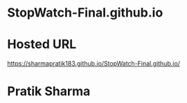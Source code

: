 # StopWatch-Final.github.io
# Hosted URL
https://sharmapratik183.github.io/StopWatch-Final.github.io/

# Pratik Sharma
